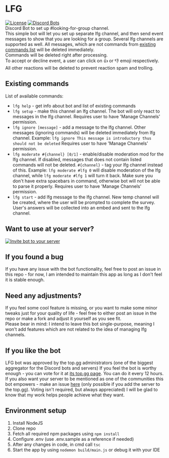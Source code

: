 # LFG
[![License](http://img.shields.io/:license-mit-blue.svg)](http://doge.mit-license.org)  [![Discord Bots](https://top.gg/api/widget/status/732697892292395110.svg?noavatar=true)](https://top.gg/bot/732697892292395110)  
Discord  Bot to set up #looking-for-group channel.  
This simple bot will let you set up separate lfg channel, and then send event messages to show that you are looking for a group. Several lfg channels are supported as well.
All messages, which are not commands from [existing commands list](#existing-commands) will be deleted immediately.  
Commands will be deleted right after processing.  
To accept or decline event, a user can click on 👍 or 👎 emoji respectively.  
All other reactions will be deleted to prevent reaction spam and trolling.  

## Existing commands
List of available commands:
- `lfg help` - get info about bot and list of existing commands
- `lfg setup` - make this channel an lfg channel. The bot will only react to messages in the lfg channel. Requires user to have 'Manage Channels' permission.
- `lfg ignore [message]` - add a message to the lfg channel. Other messages (ignoring commands) will be deleted immediately from lfg channel. Example: `lfg ignore This message is introductory thus should not be deleted` Requires user to have 'Manage Channels' permission.
- `lfg moderate #{channel} [0/1]` - enable/disable moderation mod for the lfg channel. If disabled, messages that does not contain listed commands will not be deleted. `#{channel}` - tag your lfg channel instead of this. Example: `lfg moderate #lfg 0` will disable moderation of the lfg channel, while `lfg moderate #lfg 1` will turn it back. Make sure you don't have extra spacebars in command, otherwise bot will not be able to parse it properly. Requires user to have 'Manage Channels' permission.
- `lfg start` - add lfg message to the lfg channel. New temp channel will be created, where the user will be prompted to complete the survey. User's answers will be collected into an embed and sent to the lfg channel.

## Want to use at your server?
[![Invite bot to your server](https://i.imgur.com/n8T9oOi.jpg)](https://discord.com/api/oauth2/authorize?client_id=732697892292395110&permissions=268692560&scope=bot)

## If you found a bug
If you have any issue with the bot functionality, feel free to post an issue in this repo - for now, I am intended to maintain this app as long as I don't feel it is stable enough.

## Need any adjustments?
If you feel some cool feature is missing, or you want to make some minor tweaks just for your quality of life - feel free to either post an issue in the repo or make a fork and adjust it yourself as you see fit.  
Please bear in mind: I intend to leave this bot single-purpose, meaning I won't add features which are not related to the idea of managing lfg channels.

## If you like the bot
LFG bot was approved by the top.gg administrators (one of the biggest aggregator for the Discord bots and servers)
If you feel the bot is worthy enough - you can vote for it at [its top.gg page](https://top.gg/bot/732697892292395110).
You can do it every 12 hours. If you also want your server to be mentioned as one of the communities this bot empowers - make an issue [here](https://github.com/AndreTkachenkoOrg/lfg-bot/issues/new/choose) (only possible if you add the server to the top.gg).
Voting isn't required, but always appreciated) I will be glad to know that my work helps people achieve what they want.

## Environment setup
1. Install NodeJS
2. Clone repo
3. Fetch all required npm packages using ```npm install```
4. Configure .env (use .env.sample as a reference if needed)
5. After any changes in code, in cmd call ```tsc```
6. Start the app by using ```nodemon build/main.js``` or debug it with your IDE
